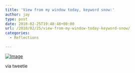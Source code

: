 ```yaml
---
title: 'View from my window today, keyword snow:'
author: jay
type: post
date: 2010-02-25T19:48:48+00:00
url: /2010/02/25/view-from-my-window-today-keyword-snow/
categories:
  - Reflections

---
```

[![Image][1]][2]

via tweetie

 [1]: http://sysadminrambles.files.wordpress.com/2010/02/image-scaled1000.jpg?w=225
 [2]: http://sysadminrambles.files.wordpress.com/2010/02/image-scaled1000.jpg